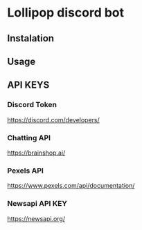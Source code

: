 # Lollipop discord bot




## Instalation 




## Usage


## API KEYS

### Discord Token
https://discord.com/developers/

### Chatting API 
https://brainshop.ai/

### Pexels API 
https://www.pexels.com/api/documentation/

### Newsapi API KEY
https://newsapi.org/